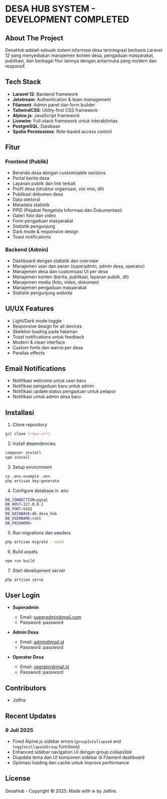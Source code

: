# DESA HUB SYSTEM - DEVELOPMENT COMPLETED

## About The Project

DesaHub adalah sebuah sistem informasi desa terintegrasi berbasis Laravel 12 yang menyediakan manajemen konten desa, pengaduan masyarakat, publikasi, dan berbagai fitur lainnya dengan antarmuka yang modern dan responsif.

## Tech Stack

- **Laravel 12**: Backend framework
- **Jetstream**: Authentication & team management
- **Filament**: Admin panel dan form builder
- **TailwindCSS**: Utility-first CSS framework
- **Alpine.js**: JavaScript framework
- **Livewire**: Full-stack framework untuk interaktivitas
- **PostgreSQL**: Database
- **Spatie Permissions**: Role-based access control

## Fitur

### Frontend (Publik)

- Beranda desa dengan customizable sections
- Portal berita desa
- Layanan publik dan link terkait
- Profil desa (struktur organisasi, visi misi, dll)
- Publikasi dokumen desa
- Data sektoral
- Metadata statistik
- PPID (Pejabat Pengelola Informasi dan Dokumentasi)
- Galeri foto dan video
- Form pengaduan masyarakat
- Statistik pengunjung
- Dark mode & responsive design
- Toast notifications

### Backend (Admin)

- Dashboard dengan statistik dan overview
- Manajemen user dan peran (superadmin, admin desa, operator)
- Manajemen desa dan customisasi UI per desa
- Manajemen konten (berita, publikasi, layanan publik, dll)
- Manajemen media (foto, video, dokumen)
- Manajemen pengaduan masyarakat
- Statistik pengunjung website

## UI/UX Features

- Light/Dark mode toggle
- Responsive design for all devices
- Skeleton loading pada halaman
- Toast notifications untuk feedback
- Modern & clean interface
- Custom fonts dan warna per desa
- Parallax effects

## Email Notifications

- Notifikasi welcome untuk user baru
- Notifikasi pengaduan baru untuk admin
- Notifikasi update status pengaduan untuk pelapor
- Notifikasi untuk admin desa baru

## Installasi

1. Clone repository

```bash
git clone [repo-url]
```

2. Install dependencies

```bash
composer install
npm install
```

3. Setup environment

```bash
cp .env.example .env
php artisan key:generate
```

4. Configure database in .env

```bash
DB_CONNECTION=pgsql
DB_HOST=127.0.0.1
DB_PORT=5432
DB_DATABASE=db_desa_hub
DB_USERNAME=root
DB_PASSWORD=
```

5. Run migrations dan seeders

```bash
php artisan migrate --seed
```

6. Build assets

```bash
npm run build
```

7. Start development server

```bash
php artisan serve
```

## User Login

- **Superadmin**
  - Email: <superadmin@mail.com>
  - Password: password

- **Admin Desa**
  - Email: <admin@mail.id>
  - Password: password

- **Operator Desa**
  - Email: <operator@mail.id>
  - Password: password

## Contributors

- Jstfire

## Recent Updates

### 9 Juli 2025

- Fixed Alpine.js sidebar errors (`groupIsCollapsed` and `toggleCollapsedGroup` functions)
- Enhanced sidebar navigation UI dengan group collapsible
- Diupdate tema dan UI komponen sidebar di Filament dashboard
- Optimasi loading dan cache untuk improve performance

## License

DesaHub - Copyright © 2025. Made with ☕ by Jstfire.
